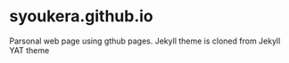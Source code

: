 # syoukera.github.io

Parsonal web page using gthub pages.
Jekyll theme is cloned from Jekyll YAT theme

<!-- External links -->

[jekyll]: https://jekyllrb.com/
[yat-git-repo]: https://github.com/jeffreytse/jekyll-theme-yat/
